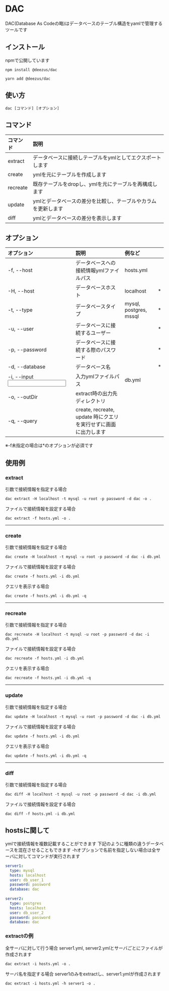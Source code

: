 # DAC
DAC(Database As Codeの略)はデータベースのテーブル構造をyamlで管理するツールです

## インストール
npmで公開しています
```
npm install @deezus/dac
```
```
yarn add @deezus/dac
```

## 使い方
```
dac [コマンド] [オプション]
```

## コマンド
|コマンド| 説明 |
|:---|:---|
| extract | データベースに接続しテーブルをymlとしてエクスポートします|
| create | ymlを元にテーブルを作成します |
| recreate| 既存テーブルをdropし、ymlを元にテーブルを再構成します |
| update | ymlとデータベースの差分を比較し、テーブルやカラムを更新します |
| diff | ymlとデータベースの差分を表示します |

## オプション
| オプション | 説明 | 例など | |
|:---|:---|:---|:---:|
| -f, --host <hosts>| データベースへの接続情報ymlファイルパス | hosts.yml |
| -H, --host <host> | データベースホスト|localhost| * |
| -t, --type <type> | データベースタイプ | mysql, postgres, mssql | * |
| -u, --user <user> | データベースに接続するユーザー |  | * |
| -p, --password <password> | データベースに接続する際のパスワード |  | * |
| -d, --database <database> | データベース名 | | * |
| -i, --input <input> | 入力ymlファイルパス | db.yml |
| -o, --outDir <outDir> | extract時の出力先ディレクトリ | |
| -q, --query | create, recreate, update 時にクエリを実行せずに画面に出力します|

※-f未指定の場合は*のオプションが必須です

## 使用例

### extract
引数で接続情報を指定する場合
```
dac extract -H localhost -t mysql -u root -p password -d dac -o .
```
ファイルで接続情報を設定する場合
```
dac extract -f hosts.yml -o .
```
------------
### create
引数で接続情報を指定する場合
```
dac create -H localhost -t mysql -u root -p password -d dac -i db.yml
```
ファイルで接続情報を設定する場合
```
dac create -f hosts.yml -i db.yml
```
クエリを表示する場合
```
dac create -f hosts.yml -i db.yml -q
```
------------
### recreate
引数で接続情報を指定する場合
```
dac recreate -H localhost -t mysql -u root -p password -d dac -i db.yml
```
ファイルで接続情報を設定する場合
```
dac recreate -f hosts.yml -i db.yml
```
クエリを表示する場合
```
dac recreate -f hosts.yml -i db.yml -q
```
------------
### update
引数で接続情報を指定する場合
```
dac update -H localhost -t mysql -u root -p password -d dac -i db.yml
```
ファイルで接続情報を設定する場合
```
dac update -f hosts.yml -i db.yml
```
クエリを表示する場合
```
dac update -f hosts.yml -i db.yml -q
```
------------
### diff
引数で接続情報を指定する場合
```
dac diff -H localhost -t mysql -u root -p password -d dac -i db.yml
```
ファイルで接続情報を設定する場合
```
dac diff -f hosts.yml -i db.yml
```

## hostsに関して
ymlで接続情報を複数記載することができます
下記のように種類の違うデータベースを混在させることもできます
-hオプションで名前を指定しない場合は全サーバに対してコマンドが実行されます
```yaml
server1:
  type: mysql
  hosts: localhost
  user: db_user_1
  password: password
  database: dac
 
server2:
  type: postgres
  hosts: localhost
  user: db_user_2
  password: password
  database: dac

```

### extractの例
全サーバに対して行う場合
server1.yml, server2.ymlとサーバごとにファイルが作成されます
```
dac extract -i hosts.yml -o .
```

サーバ名を指定する場合
server1のみをextractし、server1.ymlが作成されます
```
dac extract -i hosts.yml -h server1 -o .

```